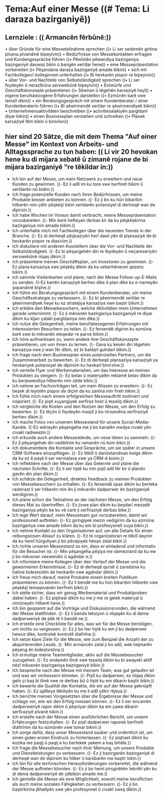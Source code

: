 # Tema:Auf einer Messe ((# Tema: Li daraza bazirganiyê))
## Lernziele : (( Armancên fêrbûnê:))
• über Gründe für eine Messeteilnahme sprechen ((• Li ser sedemên girtina pîvana pîvandinê bipeyivin))
• Bedürfnisse von Messekontakten erfragen und Kundengespräche führen ((• Pêwîstên pêwendiya bazirganiya bazirganiyê daxwaz bikin û bangên xerîdar hene))
• eine Messepräsentation vorbereiten ((• Pêşandana daraza bazirganiyê amade bikin))
• sich mit Fachkollegen/-kolleginnen unterhalten ((• Bi hevkarên pispor re bipeyivin))
• über Vor- und Nachteile von Selbstständigkeit sprechen ((• Li ser feydeyên û nerazîbûna serxwebûnê bipeyivin))
• Entwürfe und Geschäftskonzepte präsentieren ((• Sêwiran û têgehên karsaziyê heyî))
• eigene berufsbezogene Erfahrungen darstellen ((• Ezmûnên karê xwe temsîl dikin))
• ein Beratungsgespräch mit einem Kundenberater / einer Kundenberaterin führen ((• Bi şêwirmendê xerîdar re şêwirmendiyek bikin))
• Unternehmensaktivitäten beschreiben ((• activitiesalakiyên pargîdanî diyar bikin))
• einen Businessplan verstehen und schreiben ((• Planek karsaziyê fêm bikin û binivîsin))
## hier sind 20 Sätze, die mit dem Thema "Auf einer Messe" im Kontext von Arbeits- und Alltagssprache zu tun haben: (( Li vir 20 hevokan hene ku di mijara xebatê û zimanê rojane de bi mijara bazirganiyê "re têkildar in:))
- Ich bin auf der Messe, um mein Netzwerk zu erweitern und neue Kunden zu gewinnen. ((- Ez li adîl im ku tora xwe berfireh bikim û xerîdarên nû bidim.))
- Ich frage potenzielle Kunden nach ihren Bedürfnissen, um meine Produkte besser anbieten zu können. ((- Ez ji bo ku hûn bikaribin hilberên min çêtir pêşkêşî bikin xerîdarên potansiyel di derheqê wan de dipirsin.))
- Ich habe Wochen im Voraus damit verbracht, meine Messepräsentation vorzubereiten. ((- Min berê hefteyan derbas kir da ku pêşkêşkirina bazirganiya min amade bikim.))
- Ich unterhalte mich mit Fachkollegen über die neuesten Trends in der Branche. ((- Ez di derheqê pêşbaziyên herî dawî yên di pîşesaziyê de bi hevkarên pispor re diaxivim.))
- Ich diskutiere mit anderen Ausstellern über die Vor- und Nachteile der Selbstständigkeit. ((- Ez bi pêşangehên din re feydeyên û neçareseriyên serxwebûnê nîqaş dikim.))
- Ich präsentiere meinen Geschäftsplan, um Investoren zu gewinnen. ((- Ez plana karsaziya xwe pêşkêş dikim da ku veberhêneran qezenc bikim.))
- Ich sammle Visitenkarten und plane, nach der Messe Follow-up-E-Mails zu senden. ((-Ez kartên karsaziyê berhev dike û plan dike ku e-nameyên şopandinê bişîne.))
- Ich führe ein Beratungsgespräch mit einem Kundenberater, um meine Geschäftsstrategie zu verbessern. ((- Ez bi şêwirmendê xerîdar re şêwirmendiyek heye ku ez stratejiya karsaziya xwe baştir bikim.))
- Ich erkläre den Messebesuchern, welche Aktivitäten mein Unternehmen gerade unternimmt. ((- Ez ji mêvanên bazirganiya bazirganiyê re diyar dikim ku kîjan çalakî pargîdaniya min dike.))
- Ich nutze die Gelegenheit, meine berufsbezogenen Erfahrungen mit interessierten Besuchern zu teilen. ((- Ez fersendê digirim ku ezmûna karê xwe bi mêvanên eleqedar re parve bikim.))
- Ich höre aufmerksam zu, wenn andere ihre Geschäftskonzepte präsentieren, um von ihnen zu lernen. ((- Gava ku kesên din têgehên karsaziya xwe ji wan fêr dibin, ez bi baldarî guhdarî dikim.))
- Ich frage nach dem Businessplan eines potenziellen Partners, um die Zusammenarbeit zu bewerten. ((- Ez di derheqê plansaziya karsaziyê ya hevkariyek potansiyel de dipirsim ku hevkarî binirxîne.))
- Ich verteile Flyer und Werbematerialien, um das Interesse an meinen Produkten zu steigern. ((- Ez belav û materyalên reklamê belav dikim da ku berjewendiya hilberên min zêde bikin.))
- Ich nehme an Fachvorträgen teil, um mein Wissen zu erweitern. ((- Ez beşek di leyistên pispor de diçim da ku zanîna min fireh bikim.))
- Ich fühle mich nach einem erfolgreichen Messeauftritt motiviert und inspiriert. ((- Ez piştî xuyangiyek serfiraz hest û teşwîq dikim.))
- Ich vergleiche die Kosten und den Nutzen der Messe, um den Erfolg zu bewerten. ((- Ez lêçûn û feydeyên maqûl ji bo nirxandina serfiraziyê berhev dikim.))
- Ich mache Fotos von unserem Messestand für unsere Social-Media-Kanäle. ((-Ez wêneyên pêşangeha me ji bo kanalên medya civakî yên civakî radiwestin.))
- Ich erkunde auch andere Messestände, um neue Ideen zu sammeln. ((- Ez jî pêşangehek din vedibînim ku ramanên nû kom bikin.))
- Ich dokumentiere die Kontakte und Gespräche, um sie später in unsere CRM-Software einzupflegen. ((- Ez têkilî û danûstandinan belge dikim da ku ez ê paşê li ser nermalava xwe ya CRM-ê bixim.))
- Ich reflektiere nach der Messe über das Gelernte und plane die nächsten Schritte. ((- Ez li ser tiştê ku min piştî adil fêr kir û planên gavên din plan dikim.))
- Ich schätze die Gelegenheit, direktes Feedback zu meinen Produkten von Messebesuchern zu erhalten. ((- Ez fersendê spas dikim ku berteka rasterast li ser hilberên min ên ji mêvanên dadperwer ên bazirganiyê werdigirim.))
- Ich plane schon die Teilnahme an der nächsten Messe, um den Erfolg dieses Mal zu übertreffen. ((- Ez jixwe plan dikim ku beşdarî mezadê bazirganiya pêşîn be ku vê carê ji serfiraziyê derbas bike.))
- Ich lege Wert darauf, mein Messeteam gut vorzubereiten, damit wir professionell auftreten. ((- Ez giringiyek mezin vedigirim da ku ezmûna bazirganiya xwe amade bikim da ku em bi profesyonelî xuya bikin.))
- Ich nehme Kontakt zu den Organisatoren auf, um alle Details für einen reibungslosen Ablauf zu klären. ((- Ez bi organîzatoran re têkilî daynin da ku hemî hûrguliyan ji bo pêvajoyek hêsan zelal bikin.))
- Ich richte unseren Messestand so ein, dass er einladend und informativ für die Besucher ist. ((- Min pêşangeha pêşiya me damezrand da ku ew ji bo mêvanan vexwendin û agahdar e.))
- Ich informiere meine Kollegen über den Verlauf der Messe und die gewonnenen Erkenntnisse. ((- Ez di derheqê qursê û zanebûna ku hatine bidestxistin de hevkarên xwe agahdar dikim.))
- Ich freue mich darauf, meine Produkte einem breiten Publikum präsentieren zu können. ((- Ez li bendê me ku hûn bikaribin hilberên xwe pêşkêşî temaşevanên berfireh bikin.))
- Ich stelle sicher, dass wir genug Werbematerial und Produktproben dabei haben. ((- Ez piştrast dikim ku me ji me re gelek materyal û nimûneyên hilberê hene.))
- Ich bin gespannt auf die Vorträge und Diskussionsrunden, die während der Messe stattfinden. ((- Ez li benda leksiyon û nîqaşên ku di dema dadperweriyê de pêk tê li bendê ne.))
- Ich erstelle eine Checkliste für alles, was wir für die Messe benötigen, um nichts zu vergessen. ((- Ez ji bo her tiştê ku em ji bo dadperwer hewce dike, kontrolek kontrolê diafirîne.))
- Ich setze klare Ziele für die Messe, wie zum Beispiel die Anzahl der zu akquirierenden Leads. ((- Min armancên zelal ji bo adil, wek hejmarên pêşeng ên bidestxistina.))
- Ich ermutige meine Teammitglieder, aktiv auf die Messebesucher zuzugehen. ((- Ez endamên tîmê xwe teşwîq dikim ku bi awayekî aktîf nêzî mêvanên bazirganiya bazirganiyê bibin.))
- Ich bespreche nach der Messe mit meinem Team, was gut gelaufen ist und was wir verbessern könnten. ((- Piştî ku dadperwer, ez nîqaş dikim gelo çi baş bi tîmê xwe re derbas bû û tiştê ku em dikarin baştir bikin.))
- Ich bewerte die Qualität der Kontakte, die wir auf der Messe geknüpft haben. ((- Ez qalîteya têkiliyên ku me li adîl çêkir rêjeya.))
- Ich berichte meinen Vorgesetzten über die Ergebnisse der Messe und schlage vor, wie wir den Erfolg messen können. ((- Ez li ser encamên dadperweriyê rapor dikim û pêşniyar dikim ka em çawa dikarin serfiraziyê pîvanê bikin.))
- Ich erstelle nach der Messe einen ausführlichen Bericht, um unsere Erfahrungen festzuhalten. ((- Ez piştî dadperwer raporek berfireh diafirînim da ku ezmûnên xwe tomar bikim.))
- Ich sorge dafür, dass unser Messestand sauber und ordentlich ist, um einen guten ersten Eindruck zu hinterlassen. ((- Ez piştrast dikim ku kozika me paqij û paqij e ku bertekek yekem a baş bihêle.))
- Ich frage die Messebesucher nach ihrer Meinung, um unsere Produkte und Dienstleistungen zu verbessern. ((- Ez ji bazirganên bazirganiyê di derheqê wan de dipirsim ku hilber û karûbarên me baştir bikin.))
- Ich bin für alle technischen Herausforderungen vorbereitet, die während der Messe auftreten könnten. ((- Ez ji bo hemî pirsgirêkên teknîkî yên ku di dema dadperweriyê de çêbibûn amade me.))
- Ich genieße die Messe als eine Möglichkeit, sowohl meine beruflichen als auch meine sozialen Fähigkeiten zu verbessern. ((- Ez ji bo baştirkirina jêhatîyên xwe yên profesyonel û civakî xweş dikim.))
